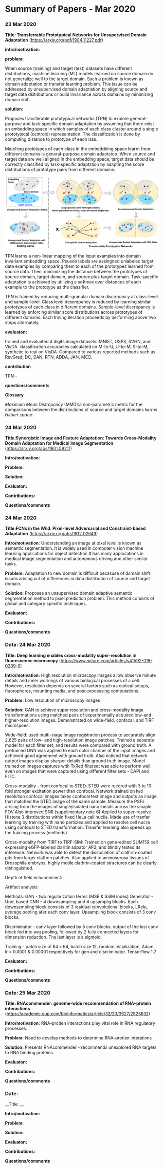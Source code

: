 # Summary of Papers - Mar 2020
### 23 Mar 2020

   __Title: Transferrable Prototypical Networks for Unsupervised Domain Adaptation__ (https://arxiv.org/pdf/1904.11227.pdf)

   __intro/motivation:__ 
   
  
   __problem:__
   
   When source (training) and target (test) datasets have different distributions, machine learning (ML) models learned on source domain do not generalize well to the target domain. Such a problem is known as domain adaptation or transfer learning problem. 
   This issue can be addressed by unsupervised domain adaptiation by aligning source and target data dsitributions or build invariance across domains by minimizing domain shift.


   __solution:__
   
   Proposes transferable prototypical networks (TPN) to explore general-purpose and task-specific domain adaptation by assuming that there exist an embedding space in which samples of each class cluster around a single prototypical (centroid) representation. The classification is done by computing distance to prototype of each lass. 
   
   Matching prototypes of each class in the embeddding space learnt from different domains is general-purpose domain adaptaton. When source and target data are well aligned in the embedding space, target data should be correctly classified by task-specific adaptation by adapting the score distributions of prototype pairs from different domains. 
   
   ![TPN](https://github.com/SanjeevaRDodlapati/work_plan/blob/master/Images/TPN.png)
      
   TPN learns a non-linear mapping of the input examples into domain invariant embedding space. Psuedo labels are assingned unlabeled target data examples by comparing them to each of the prototypes learned from source data. Then, mimimizing the distance between the prototypes of source domain, target domain, and source plus target domain. Task-specific adaptation is achieved by utilizing a softmax over distances of each example to the prototype as the classifier.
   
   TPN is trained by reducing multi-granular domain discrepancy at class-level and sample-level. Class level descrepancy is reduced by learning similar prototypes of each class in different domains. Sample-level discrepancy is learned by enforcing similar score distributions across prototypes of different domains. Each trining iteration proceeds by performing above two steps alternately.   
     
   __evaluaton:__
   
   trained and evaluated 4 digits image datasets: MNIST, USPS, SVHN, and VisDA. 
   classification accuracies calculated on M-to-U, U-to-M, S-to-M, synthetic to real on VisDA. Compared to various reported methods such as RevGrad, DC, DAN, RTN, ADDA, JAN, MCD. 
   
   
   __contribution__
   
   TPN -  

   __questions/comments__
   
   
   __Glossary__
   
   *Maximum Mean Distrepancy* (MMD):a non-parametric metric for the comparisons between the distributions of source and target domains
   *kernel Hilbert space*: 
   
   
   
 ### 24 Mar 2020  
   
   __Title:Synergistic Image and Feature Adaptation: Towards Cross-Modality Domain Adaptation for Medical Image Segmentation__ (https://arxiv.org/abs/1901.08211)


   __Intro/motivation:__
   
   
   __Problem:__


   __Solution:__
   
   
   __Evaluaton:__
   
   
   __Contributions:__
  
  
   __Questions/comments__
   
   
   
 ### 24 Mar 2020  
   
   __Title:FCNs in the Wild: Pixel-level Adversarial and Constraint-based Adaptation__ (https://arxiv.org/abs/1612.02649)


   __Intro/motivation:__ Understanding an image at pixel level is known as semantic segmentation. It is widely used in computer vision machine learning applications for object detection.It has many applocations in medical image segmentation and autonomous driving and other similar tasks.
   
   
   __Problem:__ Adaptation to new domain is difficult becasuse of domain shift issues arising out of differences in data distribution of source and target domain.


   __Solution:__
   Proposes an unsupervised domain adaptive semantic segmentation method to pixel prediction problem. This method consists of global and category specific techniques. 
   
   __Evaluaton:__
   
   
   __Contributions:__
  
  
   __Questions/comments__
   
   
   
 ### Data:  24 Mar 2020
   
   __Title: Deep learning enables cross-modality super-resolution in fluorescence microscopy__ (https://www.nature.com/articles/s41592-018-0239-0)


   __Intro/motivation:__ High resolution microscopy images allow observe minute details and inner workings of various biological processes of a cell. However, resolution depends on several factors such as oiptical setups, fluorophores, mounting media, and post-processing computations. 
   
   
   __Problem:__ Low resolution of microscopy images


   __Solution:__ GAN to achieve super resolution and cross-modality image transformations using matched pairs of experimentally acquired low-and higher-resolution images. 
   Demonstrated on wide-field, confocal, and TIRF microspoes. 
   
   Wide-field: 
   used multi-stage image registration process to accurately align 2,625 pairs of low- and high-resolution image patches.
   Trained a separate model for each filter set, and results were compared with ground truth.
   A pretrained DNN was applied to each color channel of the input images and achieved good agreement with ground truth.
   Also noticed that network output images display sharper details than ground truth image.
   Model trained on images captures with TxRed filterset was able to perform well even on images that were captured using different filter sets - DAPI and FITC. 
   
   Cross-modality - from confocal to STED:
   STED were recored with 3 to 10 fold stronger excitation power than confocal. 
   Network trained on lwo resolution confocal images takes confocal test image and outputs an image that matched the STED image of the same sample.
   Measure the PSFs arising from the images of single/isolated nano-beads across the smaple FOV
   Also improved SNR (supplimentary note 6)
   Applied to super-resolve Histone 3 distributions within fixed HeLa cell nuclie.
   Made use of tranfer learning by training with nano particles and applied to resolve cell nuclie using confocal to STED transformation.
   Transfer learning also speeds up the training process (methods)
   
   Cross-modality from TIRF to TIRF-SIM:
   Trained on gene-edited SUM159 cell expressing eGFP-labeled claritin adpator AP2, and blindly tested its inference. 
   Network was able to detect the dissociation of clathrin-coated pits from larger clathrin patches. 
   Also applied to aminoserosa tissues of Drosophila embryos, highly motile clathrin-coated structures can be clearly distinguished.
   
   Depth of field enhancement:
   
   Artifact analysis:
   
   Methods:
   GAN - two regularization terms (MSE & SSIM index)
   Generator - Unet based CNN - 4 downsampling and 4 upsamplig blocks. Each downsampling block consists of 3 residual convolutional blocks, LRelu, average pooling afer each conv layer. Upsampling block consists of 3 conv blocks.
   
   Discriminator - conv layer followed by 5 conv blocks. output of the last conv block fed into avg pooling, followed by 2 fully connected layers for dimension reduction. The last layer is a sigmoid. 
   
   Training - patch size of 64 x 64, batch size 12, random initialization, Adam, lr = 0.0001 & 0.00001 respectively for gen and discriminator. Tensorflow 1.7
   
   __Evaluaton:__
   
   
   __Contributions:__
  
  
   __Questions/comments__


 ### Date: 25 Mar 2020  
   
   __Title: RNAcommender: genome-wide recommendation of RNA–protein interactions__ (https://academic.oup.com/bioinformatics/article/32/23/3627/2525632)


   __Intro/motivation:__ 
   RNA-protien interactions play vital role in RNA regulatory processes. 
   
   
   __Problem:__ 
   Need to develop methods to determine RNA-protien interations


   __Solution:__ 
   Presents RNAcommender - recommends unexplored RNA targets to RNA binding proteins. 
   
   
   __Evaluaton:__
   
   
   __Contributions:__
  
  
   __Questions/comments__











 ### Date:  
   
   __Title: __


   __Intro/motivation:__
   
   
   __Problem:__


   __Solution:__
   
   
   __Evaluaton:__
   
   
   __Contributions:__
  
  
   __Questions/comments__
